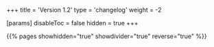 +++
title = 'Version 1.2'
type = 'changelog'
weight = -2

[params]
  disableToc = false
  hidden = true
+++

{{% pages showhidden="true" showdivider="true" reverse="true" %}}
